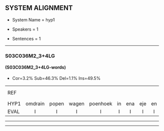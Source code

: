 
## SYSTEM ALIGNMENT

- System Name = hyp1

- Speakers = 1

- Sentences = 1

---

### S03C036M2_3+4LG

#### (S03C036M2_3+4LG-words)

- Cor=3.2%	Sub=46.3%	Del=1.1%	Ins=49.5%

|  |  |  |  |  |  |  |  |  |  |  |  |  |  |  |  |  |  |  |  |  |  |  |  |  |  |  |  |  |  |  |  |  |  |  |  |  |  |  |  |  |  |  |  |  |  |  |  |  |  |  |  |  |  |  |  |  |  |  |  |  |  |  |  |  |  |  |  |  |  |  |  |  |  |  |  |  |  |  |  |  |  |  |  |  |  |  |  |  |  |  |  |  |  |  |  |
|:--- |:---:|:---:|:---:|:---:|:---:|:---:|:---:|:---:|:---:|:---:|:---:|:---:|:---:|:---:|:---:|:---:|:---:|:---:|:---:|:---:|:---:|:---:|:---:|:---:|:---:|:---:|:---:|:---:|:---:|:---:|:---:|:---:|:---:|:---:|:---:|:---:|:---:|:---:|:---:|:---:|:---:|:---:|:---:|:---:|:---:|:---:|:---:|:---:|:---:|:---:|:---:|:---:|:---:|:---:|:---:|:---:|:---:|:---:|:---:|:---:|:---:|:---:|:---:|:---:|:---:|:---:|:---:|:---:|:---:|:---:|:---:|:---:|:---:|:---:|:---:|:---:|:---:|:---:|:---:|:---:|:---:|:---:|:---:|:---:|:---:|:---:|:---:|:---:|:---:|:---:|:---:|:---:|:---:|:---:|:---:|
| REF |  |  |  |  |  |  |  |  |  |  |  |  |  |  |  |  |  |  |  |  |  |  |  |  |  |  |  |  |  |  |  |  |  |  |  |  |  | omdraaien | poppenwagen | konijnenhok*(konijnenhoek) | * | elastiekje | elastiekje | ruziemaken | teddybeer | dierentuin | paddenstoelen | verstoppertje | wasmachine | * | fototoestel | toiletpapier | * | vrachtwagen | buurmannen | vogelkooi | olifant | schommelen | iedereen | schoenenwinkel | knutselen | ophangen | verjaardag | sprookjesboek | tandenborstel | * | * | slaapkamer |  |  |  |  |  |  |  | achterdeur | ziekenhuis | nieuwsgierig | * | * | afblijven | kabouter | washandje | sneeuwwitje | goeiendag | vakantie | limonade |  |  |  | autorijden | eindelijk | familie | chocolade | *s |
| HYP1 | omdrain | popen | wagen | poenhoek | in | ena | eje | en | datbeetje | hie | maken | a | dij | die | beer | hierendaan | van | de | stoelen | ver | stoupertje | was | mar | geen | fo | do | doe | gestilde | toi | too | nit | papier | velegd | wagen | burenmanden | foocoi | o | i | fan | omeen | iedreen | schoenen | winkel | kenitzullen | ophangnen | verjaarweg | sprookjes | boek | tanzen | boord | kel | nuee | ver | met | die | schik | tanne | ki | den | niet | goe | dat | dan | 'k | go | as | i | slaapkamer | echtden | deur | viekenhais | nieuw | nieuw | gierig | of | blijven | kabouten | als | handje | nee | wieke | kogi | weg | parkan | ci | g | limonade | a | dorriden | en | de | lip | familie |  | gocolale |
| EVAL | I | I | I | I | I | I | I | I | I | I | I | I | I | I | I | I | I | I | I | I | I | I | I | I | I | I | I | I | I | I | I | I | I | I | I | I | I | S | S | S | S | S | S | S | S | S | S | S | S | S | S | S | S | S | S | S | S | S | S | S | S | S | S | S | S | S | S |  | I | I | I | I | I | I | I | S | S | S | S | S | S | S | S | S | S | S |  | I | I | I | S | S |  | D | S |
---

---
